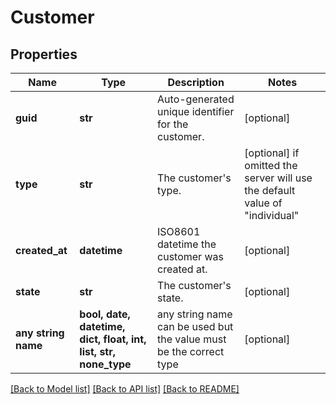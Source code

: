 # Customer


## Properties
Name | Type | Description | Notes
------------ | ------------- | ------------- | -------------
**guid** | **str** | Auto-generated unique identifier for the customer. | [optional] 
**type** | **str** | The customer&#39;s type. | [optional]  if omitted the server will use the default value of "individual"
**created_at** | **datetime** | ISO8601 datetime the customer was created at. | [optional] 
**state** | **str** | The customer&#39;s state. | [optional] 
**any string name** | **bool, date, datetime, dict, float, int, list, str, none_type** | any string name can be used but the value must be the correct type | [optional]

[[Back to Model list]](../README.md#documentation-for-models) [[Back to API list]](../README.md#documentation-for-api-endpoints) [[Back to README]](../README.md)


